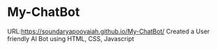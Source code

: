 # My-ChatBot
URL:https://soundaryapoovaiah.github.io/My-ChatBot/
Created a User friendly AI Bot using HTML, CSS, Javascript
